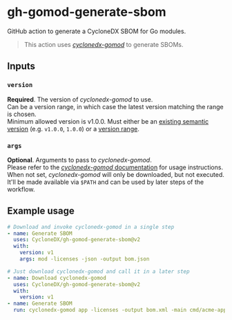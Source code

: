 # gh-gomod-generate-sbom

GitHub action to generate a CycloneDX SBOM for Go modules.

> This action uses [*cyclonedx-gomod*](https://github.com/CycloneDX/cyclonedx-gomod) to generate SBOMs. 

## Inputs

### `version`

**Required**. The version of *cyclonedx-gomod* to use.  
Can be a version range, in which case the latest version matching the range is chosen.  
Minimum allowed version is v1.0.0. Must either be an [existing semantic version](https://github.com/CycloneDX/cyclonedx-gomod/releases) 
(e.g. `v1.0.0`, `1.0.0`) or a [version range](https://github.com/npm/node-semver#ranges).

### `args`

**Optional**. Arguments to pass to *cyclonedx-gomod*.  
Please refer to the [*cyclonedx-gomod* documentation](https://github.com/CycloneDX/cyclonedx-gomod#usage) for usage instructions.  
When not set, *cyclonedx-gomod* will only be downloaded, but not executed.  
It'll be made available via `$PATH` and can be used by later steps of the workflow.

## Example usage

```yaml
# Download and invoke cyclonedx-gomod in a single step
- name: Generate SBOM
  uses: CycloneDX/gh-gomod-generate-sbom@v2
  with:
    version: v1
    args: mod -licenses -json -output bom.json

# Just download cyclonedx-gomod and call it in a later step
- name: Download cyclonedx-gomod
  uses: CycloneDX/gh-gomod-generate-sbom@v2
  with:
    version: v1
- name: Generate SBOM
  run: cyclonedx-gomod app -licenses -output bom.xml -main cmd/acme-app
```
